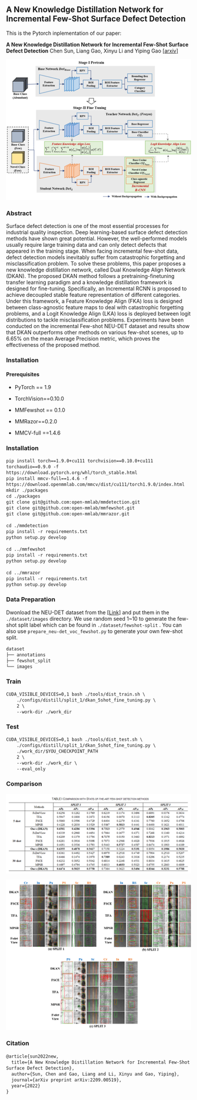 ## A New Knowledge Distillation Network for Incremental Few-Shot Surface Defect Detection

This is the Pytorch inplementation of our paper:

**A New Knowledge Distillation Network for Incremental Few-Shot Surface Defect Detection** Chen Sun, Liang Gao, Xinyu Li and Yiping Gao  [[arxiv]](https://arxiv.org/abs/2209.00519) 

![](\resources\framework.png)

### Abstract

Surface defect detection is one of the most essential processes for industrial quality inspection. Deep learning-based surface defect detection methods have shown great potential. However, the well-performed models usually require large training data and can only detect defects that appeared in the training stage. When facing incremental few-shot data, defect detection models inevitably suffer from catastrophic forgetting and misclassification problem. To solve these problems, this paper proposes a new knowledge distillation network, called Dual Knowledge Align Network (DKAN). The proposed DKAN method follows a pretraining-finetuning transfer learning paradigm and a knowledge distillation framework is designed for fine-tuning. Specifically, an Incremental RCNN is proposed to achieve decoupled stable feature representation of different categories. Under this framework, a Feature Knowledge Align (FKA) loss is designed between class-agnostic feature maps to deal with catastrophic forgetting problems, and a Logit Knowledge Align (LKA) loss is deployed between logit distributions to tackle misclassification problems. Experiments have been conducted on the incremental Few-shot NEU-DET dataset and results show that DKAN outperforms other methods on various few-shot scenes, up to 6.65% on the mean Average Precision metric, which proves the effectiveness of the proposed method.

### Installation

#### Prerequisites

* PyTorch == 1.9 

* TorchVision==0.10.0
- MMFewshot == 0.1.0

- MMRazor==0.2.0

- MMCV-full ==1.4.6

### Installation

```shell
pip install torch==1.9.0+cu111 torchvision==0.10.0+cu111 torchaudio==0.9.0 -f https://download.pytorch.org/whl/torch_stable.html
pip install mmcv-full==1.4.6 -f https://download.openmmlab.com/mmcv/dist/cu111/torch1.9.0/index.html
mkdir ./packages
cd ./packages
git clone git@github.com:open-mmlab/mmdetection.git
git clone git@github.com:open-mmlab/mmfewshot.git
git clone git@github.com:open-mmlab/mmrazor.git

cd ./mmdetection
pip install -r requirements.txt
python setup.py develop

cd ../mmfewshot
pip install -r requirements.txt
python setup.py develop

cd ../mmrazor
pip install -r requirements.txt
python setup.py develop
```

### Data Preparation

Dwonload the NEU-DET dataset from the [[Link]](https://www.kaggle.com/datasets/kaustubhdikshit/neu-surface-defect-database) and put them in the `./dataset/images` directory.  We use random seed 1~10 to generate the few-shot split label which can be found in  `./dataset/fewshot-split` . You can also use `prepare_neu-det_voc_fewshot.py` to generate your own few-shot split.

```
dataset
├── annotations
├── fewshot_split
└── images
```

### Train

```
CUDA_VISIBLE_DEVICES=0,1 bash ./tools/dist_train.sh \
    ./configs/distill/split_1/dkan_5shot_fine_tuning.py \
    2 \
    --work-dir ./work_dir
```

### Test

```
CUDA_VISIBLE_DEVICES=0,1 bash ./tools/dist_test.sh \
    ./configs/distill/split_1/dkan_5shot_fine_tuning.py \
    ./work_dir/$YOU_CHECKPOINT_PATH
    2 \
    --work-dir ./work_dir \
    --eval_only
```

### Comparison

![](./resources/results.png)

<img src="./resources/visualization.png" title="" alt="" width="594">

### Citation

```
@article{sun2022new,
  title={A New Knowledge Distillation Network for Incremental Few-Shot Surface Defect Detection},
  author={Sun, Chen and Gao, Liang and Li, Xinyu and Gao, Yiping},
  journal={arXiv preprint arXiv:2209.00519},
  year={2022}
}
```
